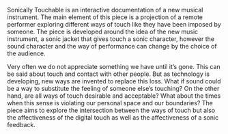 Sonically Touchable is an interactive documentation of a new musical instrument. The main element of this piece is a projection of a remote performer exploring different ways of touch like they have been imposed by someone.  The piece is developed around the idea of  the new music instrument, a sonic jacket that gives touch a sonic character, however the sound character and the way of performance can change by the choice of the audience. 

Very often we do not appreciate something we have until it’s gone. This can be said about touch and contact with other people. But as technology is developing, new ways are invented to replace this loss. What if sound could be a way to substitute the feeling of someone else’s touching? On the other hand, are all ways of touch desirable and acceptable? What about the times when this sense is violating our personal space and our boundaries? The piece aims to explore the intersection between the ways of touch but also the affectiveness of the digital touch as well as the affectiveness of a sonic feedback.